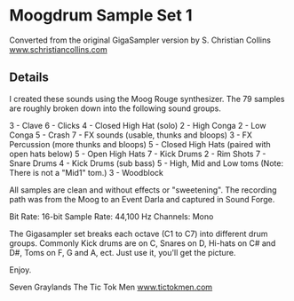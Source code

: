 # Moogdrum Sample Set 1

Converted from the original GigaSampler version by S. Christian Collins
www.schristiancollins.com

## Details

I created these sounds using the Moog Rouge synthesizer. 
The 79 samples are roughly broken down into the following sound groups.

3 - Clave
6 - Clicks
4 - Closed High Hat (solo)
2 - High Conga
2 - Low Conga
5 - Crash
7 - FX sounds (usable, thunks and bloops)
3 - FX Percussion (more thunks and bloops)
5 - Closed High Hats (paired with open hats below)
5 - Open High Hats
7 - Kick Drums
2 - Rim Shots
7 - Snare Drums
4 - Kick Drums (sub bass)
5 - High, Mid and Low toms (Note: There is not a "Mid1" tom.)
3 - Woodblock

All samples are clean and without effects or "sweetening". The recording path 
was from the Moog to an Event Darla and captured in Sound Forge.

Bit Rate: 16-bit
Sample Rate: 44,100 Hz
Channels: Mono

The Gigasampler set breaks each octave (C1 to C7) into different drum groups. 
Commonly Kick drums are on C, Snares on D, Hi-hats on C# and D#, Toms on F, G 
and A, ect. Just use it, you'll get the picture.

Enjoy.

Seven Graylands
The Tic Tok Men
www.tictokmen.com
